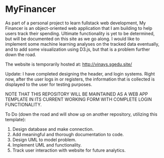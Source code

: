 # MyFinancer

As part of a personal project to learn fullstack web development, My Financer is an object-oriented web application that I am building to help users track their spending. Ultimate functionality is yet to be determined, but will be documented on this site as we go along. I would like to implement some machine learning analyses on the tracked data eventually, and to add some visualization using D3.js, but that is a problem further down the road.

The website is temporarily hosted at: http://vinays.sgedu.site/

Update: I have completed designing the header, and login systems. Right now, after the user logs in or registers, the information that is collected is displayed to the user for testing purposes. 

NOTE THAT THIS REPOSITORY WILL BE MAINTAINED AS A WEB APP TEMPLATE IN ITS CURRENT WORKING FORM WITH COMPLETE LOGIN FUNCTIONALITY.

To Do (down the road and will show up on another repository, utilizing this template):
1. Design database and make connection.
2. Add meaningful and thorough documentation to code.
3. Design UML to model problem.
4. Implement UML and functionality.
5. Track user interaction with website for future analytics.
